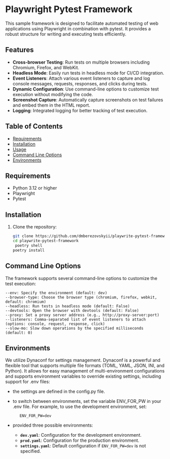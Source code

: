 # Playwright Pytest Framework

This sample framework is designed to facilitate automated testing of web applications using Playwright in combination with pytest. It provides a robust structure for writing and executing tests efficiently.

## Features

- **Cross-browser Testing**: Run tests on multiple browsers including Chromium, Firefox, and WebKit.
- **Headless Mode**: Easily run tests in headless mode for CI/CD integration.
- **Event Listeners**: Attach various event listeners to capture and log console messages, requests, responses, and clicks during tests.
- **Dynamic Configuration**: Use command-line options to customize test execution without modifying the code.
- **Screenshot Capture**: Automatically capture screenshots on test failures and embed them in the HTML report.
- **Logging**: Integrated logging for better tracking of test execution.

## Table of Contents

- [Requirements](#requirements)
- [Installation](#installation)
- [Usage](#usage)
- [Command Line Options](#command-line-options)
- [Environments](#command-line-options)

## Requirements

- Python 3.12 or higher
- Playwright
- Pytest

## Installation

1. Clone the repository:

   ```bash
   git clone https://github.com/dmberezovskyii/playwrite-pytest-framework.git
   cd playwrite-pytest-framework
    poetry shell
   poetry install
   ```

## Command Line Options
The framework supports several command-line options to customize the test execution:

    --env: Specify the environment (default: dev)
    --browser-type: Choose the browser type (chromium, firefox, webkit, default: chromium)
    --headless: Run tests in headless mode (default: False)
    --devtools: Open the browser with devtools (default: False)
    --proxy: Set a proxy server address (e.g., http://proxy-server:port)
    --listeners: Comma-separated list of event listeners to attach (options: console, request, response, click)
    --slow-mo: Slow down operations by the specified milliseconds (default: 0)

## Environments
We utilize Dynaconf for settings management. 
Dynaconf is a powerful and flexible tool that supports multiple file formats (TOML, YAML, JSON, INI, and Python). 
It allows for easy management of multi-environment configurations and supports environment variables to override existing settings, including support for .env files:
- the settings are defined in the config.py file.
- to switch between environments, set the variable ENV_FOR_PW in your .env file. For example, to use the development environment, set:
   ```
      ENV_FOR_PW=dev
   ```
- provided three possible environments:

  - **`dev.yaml`**: Configuration for the development environment.
  - **`prod.yaml`**: Configuration for the production environment.
  - **`settings.yaml`**: Default configuration if `ENV_FOR_PW=dev` is not specified.


   
